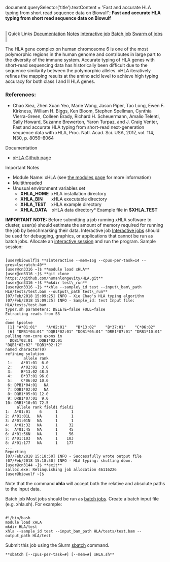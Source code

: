 

document.querySelector('title').textContent = 'Fast and accurate HLA typing from short read sequence data on Biowulf';
**Fast and accurate HLA typing from short read sequence data on Biowulf**


|  |
| --- |
| 
Quick Links
[Documentation](#doc)
[Notes](#notes)
[Interactive job](#int) 
[Batch job](#sbatch) 
[Swarm of jobs](#swarm) 
 |



The HLA gene complex on human chromosome 6 is one of the
most polymorphic regions in the human genome and contributes
in large part to the diversity of the immune system. Accurate typing
of HLA genes with short-read sequencing data has historically
been difficult due to the sequence similarity between the
polymorphic alleles. xHLA iteratively refines the mapping results at the amino acid level to
achieve high typing accuracy for both class I and II HLA genes.



### References:


* Chao Xiea, Zhen Xuan Yeo, Marie Wong, Jason Piper, Tao Long, Ewen F. Kirkness, William H. Biggs, Ken Bloom,
Stephen Spellman, Cynthia Vierra-Green, Colleen Brady, Richard H. Scheuermann, Amalio Telenti, Sally Howard,
Suzanne Brewerton, Yaron Turpaz, and J. Craig Venter,
Fast and accurate HLA typing from short-read
next-generation sequence data with xHLA, Proc. Natl. Acad. Sci. USA, 2017, vol. 114, N30, p. 8059–8064


Documentation
* [xHLA Github page](https://github.com/humanlongevity/HLA)


Important Notes
* Module Name: xHLA (see [the modules page](https://hpc.nih.gov/apps/modules.html) for more information)
* Multithreaded
* Unusual environment variables set
	+ **XHLA\_HOME**  xHLA installation directory
	+ **XHLA\_BIN**       xHLA executable directory
	+ **XHLA\_TEST**    xHLA example directory
	+ **XHLA\_DATA**    xHLA data directory* Example file in **$XHLA\_TEST**



**IMPORTANT NOTE:** Before submitting a job running xHLA software to cluster, user(s) should estimate the amount of memory required for running the job by benchmarking their data.
Interactive job
[Interactive jobs](/docs/userguide.html#int) should be used for debugging, graphics, or applications that cannot be run as batch jobs.
Allocate an [interactive session](/docs/userguide.html#int) and run the program. Sample session:



```

[user@biowulf]$ **sinteractive --mem=16g --cpus-per-task=14 --gres=lscratch:40**
[user@cn3316 ~]$ **module load xHLA**
[user@cn3316 ~]$ **git clone https://github.com/humanlongevity/HLA.git**
[user@cn3316 ~]$ **mkdir test\_run**
[user@cn3316 ~]$ **xhla --sample\_id test --input\_bam\_path HLA/tests/test.bam --output\_path test\_run**
[07/Feb/2018 15:09:25] INFO - Xie Chao's HLA typing algorithm
[07/Feb/2018 15:09:25] INFO - Sample_id: test Input file: HLA/tests/test.bam
typer.sh parameters: DELETE=false FULL=false
Extracting reads from S3
...
done lpsolve
 [1] "A*01:01"    "A*02:01"    "B*13:02"    "B*37:01"    "C*06:02"   
 [6] "DPB1*04:01" "DQB1*02:01" "DQB1*05:01" "DRB1*07:01" "DRB1*10:01"
pulling non-core exons in
  DQB1*02:01   DQB1*02:01 
"DQB1*02:02" "DQB1*02:12" 
named character(0)
refining solution
        allele rank
 1:    A*01:01  6.0
 2:    A*02:01  3.0
 3:    B*13:02 48.5
 4:    B*37:01 96.0
 5:    C*06:02 10.0
 6: DPB1*04:01   NA
 7: DQB1*02:02   NA
 8: DQB1*05:01 12.0
 9: DRB1*07:01  9.0
10: DRB1*10:01 72.5
     allele rank field1 field2
1:  A*01:01    6      1      1
2: A*01:01L   NA      1      1
3: A*01:01N   NA      1      1
4:  A*01:32   NA      1     32
5:  A*01:45   NA      1     45
6: A*01:56N   NA      1     56
7: A*01:103   NA      1    103
8: A*01:177   NA      1    177
...
Reporting
[07/Feb/2018 15:18:50] INFO - Successfully wrote output file
[07/Feb/2018 15:18:50] INFO - HLA typing: shutting down.
[user@cn3144 ~]$ **exit**
salloc.exe: Relinquishing job allocation 46116226
[user@biowulf ~]$

```

Note that the command **xhla** will accept both the relative and absolute paths to the input data.

Batch job
Most jobs should be run as [batch jobs](/docs/userguide.html#submit).
Create a batch input file (e.g. xhla.sh). For example:



```

#!/bin/bash
module load xHLA
mkdir HLA/test
xhla --sample_id test --input_bam_path HLA/tests/test.bam --output_path HLA/test

```

Submit this job using the Slurm [sbatch](/docs/userguide.html) command.



```
**sbatch [--cpus-per-task=#] [--mem=#] xHLA.sh**
```







